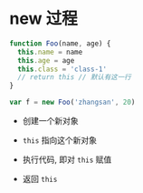 # new 过程

```js
function Foo(name, age) {
  this.name = name
  this.age = age
  this.class = 'class-1'
  // return this // 默认有这一行
}

var f = new Foo('zhangsan', 20)
```

- 创建一个新对象

- `this` 指向这个新对象

- 执行代码, 即对 `this` 赋值

- 返回 `this`